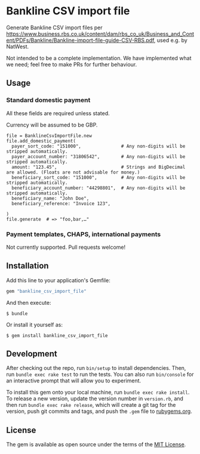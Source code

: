 # Bankline CSV import file

Generate Bankline CSV import files per <https://www.business.rbs.co.uk/content/dam/rbs_co_uk/Business_and_Content/PDFs/Bankline/Bankline-import-file-guide-CSV-RBS.pdf>, used e.g. by NatWest.

Not intended to be a complete implementation. We have implemented what we need; feel free to make PRs for further behaviour.


## Usage

### Standard domestic payment

All these fields are required unless stated.

Currency will be assumed to be GBP.

    file = BanklineCsvImportFile.new
    file.add_domestic_payment(
      payer_sort_code: "151000",               # Any non-digits will be stripped automatically.
      payer_account_number: "31806542",        # Any non-digits will be stripped automatically.
      amount: "123.45",                        # Strings and BigDecimal are allowed. (Floats are not advisable for money.)
      beneficiary_sort_code: "151000",         # Any non-digits will be stripped automatically.
      beneficiary_account_number: "44298801",  # Any non-digits will be stripped automatically.
      beneficiary_name: "John Doe",
      beneficiary_reference: "Invoice 123",

    )
    file.generate  # => "foo,bar,…"

### Payment templates, CHAPS, international payments

Not currently supported. Pull requests welcome!


## Installation

Add this line to your application's Gemfile:

```ruby
gem "bankline_csv_import_file"
```

And then execute:

    $ bundle

Or install it yourself as:

    $ gem install bankline_csv_import_file


## Development

After checking out the repo, run `bin/setup` to install dependencies. Then, run `bundle exec rake test` to run the tests. You can also run `bin/console` for an interactive prompt that will allow you to experiment.

To install this gem onto your local machine, run `bundle exec rake install`. To release a new version, update the version number in `version.rb`, and then run `bundle exec rake release`, which will create a git tag for the version, push git commits and tags, and push the `.gem` file to [rubygems.org](https://rubygems.org).


## License

The gem is available as open source under the terms of the [MIT License](https://opensource.org/licenses/MIT).
